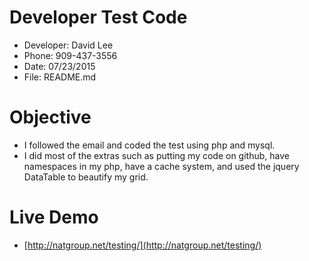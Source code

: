 # Developer Test Code

* Developer: David Lee
* Phone: 909-437-3556
* Date: 07/23/2015
* File: README.md

# Objective
* I followed the email and coded the test using php and mysql.
* I did most of the extras such as putting my code on github, have namespaces in my php, have a cache system, and used the jquery DataTable to beautify my grid.

# Live Demo
* [http://natgroup.net/testing/](http://natgroup.net/testing/)
